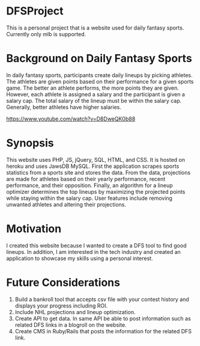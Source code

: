 # DFSProject 

This is a personal project that is a website used for daily fantasy sports. Currently only mlb is supported.

# Background on Daily Fantasy Sports

In daily fantasy sports, participants create daily lineups by picking athletes. The athletes are given points based on their performance for a given sports game. The better an athlete performs, the more points they are given. However, each athlete is assigned a salary and the participant is given a salary cap. The total salary of the lineup must be within the salary cap. Generally, better athletes have higher salaries. 

https://www.youtube.com/watch?v=D8DweQK0b88

# Synopsis

This website uses PHP, JS, jQuery, SQL, HTML, and CSS. It is hosted on heroku and uses JawsDB MySQL. First the application scrapes sports statistics from a sports site and stores the data. From the data, projections are made for athletes based on their yearly performance, recent performance, and their opposition. Finally, an algorithm for a lineup optimizer determines the top lineups by maximizing the projected points while staying within the salary cap. User features include removing unwanted athletes and altering their projections. 

# Motivation

I created this website because I wanted to create a DFS tool to find good lineups. In addition, I am interested in the tech industry and created an application to showcase my skills using a personal interest. 

# Future Considerations 

1)	Build a bankroll tool that accepts csv file with your contest history and displays your progress including ROI. 
2)	Include NHL projections and lineup optimization.
3)	Create API to get data. In same API be able to post information such as related DFS links in a blogroll on the website.
4)	Create CMS in Ruby/Rails that posts the information for the related DFS link. 


